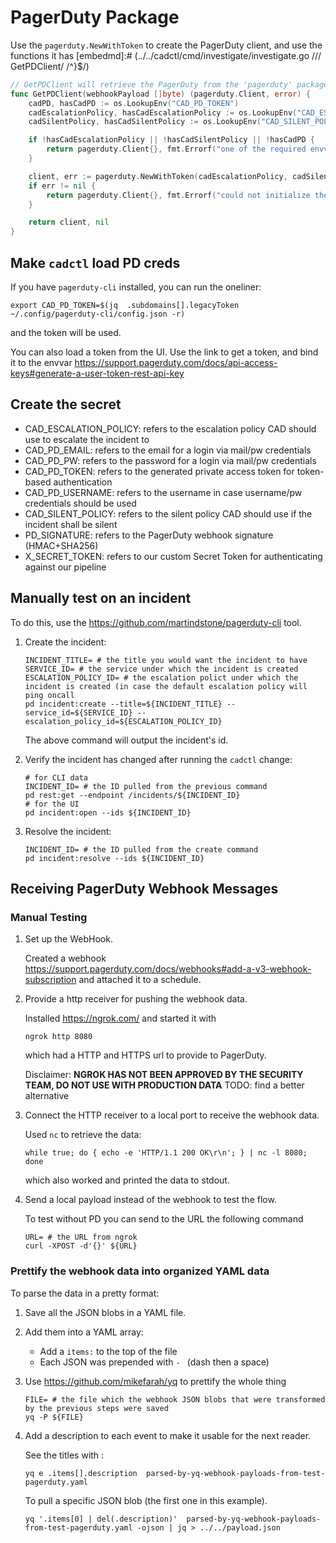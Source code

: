 # PagerDuty Package

Use the `pagerduty.NewWithToken` to create the PagerDuty client, and use the functions it has
[embedmd]:# (../../cadctl/cmd/investigate/investigate.go /\/\/ GetPDClient/ /^}$/)
```go
// GetPDClient will retrieve the PagerDuty from the 'pagerduty' package
func GetPDClient(webhookPayload []byte) (pagerduty.Client, error) {
	cadPD, hasCadPD := os.LookupEnv("CAD_PD_TOKEN")
	cadEscalationPolicy, hasCadEscalationPolicy := os.LookupEnv("CAD_ESCALATION_POLICY")
	cadSilentPolicy, hasCadSilentPolicy := os.LookupEnv("CAD_SILENT_POLICY")

	if !hasCadEscalationPolicy || !hasCadSilentPolicy || !hasCadPD {
		return pagerduty.Client{}, fmt.Errorf("one of the required envvars in the list '(CAD_ESCALATION_POLICY CAD_SILENT_POLICY CAP_PD_TOKEN)' is missing")
	}

	client, err := pagerduty.NewWithToken(cadEscalationPolicy, cadSilentPolicy, webhookPayload, cadPD)
	if err != nil {
		return pagerduty.Client{}, fmt.Errorf("could not initialize the client: %w", err)
	}

	return client, nil
}
```

## Make `cadctl` load PD creds

If you have `pagerduty-cli` installed, you can run the oneliner:

```
export CAD_PD_TOKEN=$(jq  .subdomains[].legacyToken ~/.config/pagerduty-cli/config.json -r) 
```
and the token will be used.

You can also load a token from the UI. Use the link to get a token, and bind it to the envvar https://support.pagerduty.com/docs/api-access-keys#generate-a-user-token-rest-api-key

## Create the secret 

* CAD_ESCALATION_POLICY: refers to the escalation policy CAD should use to escalate the incident to
* CAD_PD_EMAIL: refers  to the email for a login via mail/pw credentials
* CAD_PD_PW: refers to the password for a login via mail/pw credentials
* CAD_PD_TOKEN: refers to the generated private access token for token-based authentication
* CAD_PD_USERNAME: refers to the username in case username/pw credentials should be used
* CAD_SILENT_POLICY: refers to the silent policy CAD should use if the incident shall be silent
* PD_SIGNATURE: refers to the PagerDuty webhook signature (HMAC+SHA256)
* X_SECRET_TOKEN: refers to our custom Secret Token for authenticating against our pipeline


## Manually test on an incident

To do this, use the https://github.com/martindstone/pagerduty-cli tool.

1. Create the incident:

	```shell
	INCIDENT_TITLE= # the title you would want the incident to have
	SERVICE_ID= # the service under which the incident is created
	ESCALATION_POLICY_ID= # the escalation polict under which the incident is created (in case the default escalation policy will ping oncall
	pd incident:create --title=${INCIDENT_TITLE} --service_id=${SERVICE_ID} --escalation_policy_id=${ESCALATION_POLICY_ID}
	```

	The above command will output the incident's id.

2. Verify the incident has changed after running the `cadctl` change:

	```shell
	# for CLI data
	INCIDENT_ID= # the ID pulled from the previous command
	pd rest:get --endpoint /incidents/${INCIDENT_ID}
	# for the UI
	pd incident:open --ids ${INCIDENT_ID}
	```

3. Resolve the incident:

	```shell
	INCIDENT_ID= # the ID pulled from the create command
	pd incident:resolve --ids ${INCIDENT_ID}
	```

## Receiving PagerDuty Webhook Messages

### Manual Testing

1. Set up the WebHook.
   
   Created a webhook https://support.pagerduty.com/docs/webhooks#add-a-v3-webhook-subscription and attached it to a schedule.

2. Provide a http receiver for pushing the webhook data.

	Installed https://ngrok.com/ and started it with 
	```
	ngrok http 8080
	```
	which had a HTTP and HTTPS url to provide to PagerDuty.

	Disclaimer: **NGROK HAS NOT BEEN APPROVED BY THE SECURITY TEAM, DO NOT USE WITH PRODUCTION DATA** TODO: find a better alternative

3. Connect the HTTP receiver to a local port to receive the webhook data.
   
	Used `nc` to retrieve the data:

	```
	while true; do { echo -e 'HTTP/1.1 200 OK\r\n'; } | nc -l 8080; done
	```

	which also worked and printed the data to stdout.

4. Send a local payload instead of the webhook to test the flow.
   
	To test without PD you can send to the URL the following command

	```
	URL= # the URL from ngrok
	curl -XPOST -d'{}' ${URL}
	```

### Prettify the webhook data into organized YAML data
To parse the data in a pretty format:

1. Save all the JSON blobs in a YAML file.
   
2. Add them into a YAML array: 
     - Add a `items:` to the top of the file
     - Each JSON was prepended with `- ` (dash then a space)

3. Use https://github.com/mikefarah/yq to prettify the whole thing

	```
	FILE= # the file which the webhook JSON blobs that were transformed by the previous steps were saved
	yq -P ${FILE}
	```

4. Add a description to each event to make it usable for the next reader.

	See the titles with :
	```
	yq e .items[].description  parsed-by-yq-webhook-payloads-from-test-pagerduty.yaml
	```

	To pull a specific JSON blob (the first one in this example).
	```
	yq '.items[0] | del(.description)'  parsed-by-yq-webhook-payloads-from-test-pagerduty.yaml -ojson | jq > ../../payload.json
	```
